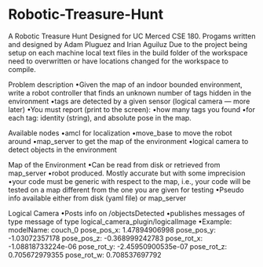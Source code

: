 # Robotic-Treasure-Hunt
A Robotic Treasure Hunt Designed for UC Merced CSE 180.
Progams written and designed by Adam Pluguez and Irian Aguiluz
Due to the project being setup on each machine local text files in the build folder of the workspace 
need to overwritten or have locations changed for the workspace to compile.

Problem description
•Given the map of an indoor bounded environment, write a robot controller that finds an unknown number of 
tags hidden in the environment 
•tags are detected by a given sensor (logical camera — more later) 
•You must report (print to the screen):
•how many tags you found •for each tag: identity (string), and absolute pose in the map.

Available nodes
•amcl for localization 
•move_base to move the robot around 
•map_server to get the map of the environment
•logical camera to detect objects in the environment

Map of the Environment
•Can be read from disk or retrieved from map_server
•robot produced. Mostly accurate but with some imprecision 
•your code must be generic with respect to the map,
i.e., your code will be tested on a map different from the one you are given for testing 
•Pseudo info available either from disk (yaml file) or map_server

Logical Camera
•Posts info on /objectsDetected
•publishes messages of type message of type logical_camera_plugin/logicalImage
•Example:
modelName: couch_0 
pose_pos_x: 1.47894906998 
pose_pos_y: -1.03072357178 
pose_pos_z: -0.368999242783 
pose_rot_x: -1.08818733224e-06 
pose_rot_y: -2.45950900535e-07 
pose_rot_z: 0.705672979355 
pose_rot_w: 0.708537697792
